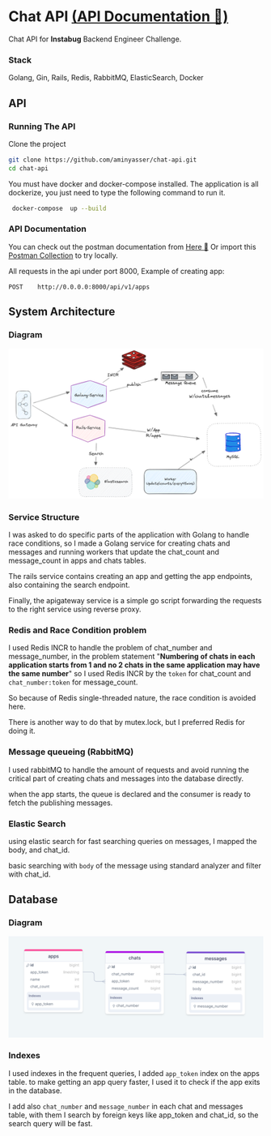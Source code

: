 # Chat API [(API Documentation 🚀)](https://documenter.getpostman.com/view/19528493/2s9YkocLjG)
Chat API for **Instabug** Backend Engineer Challenge.
### Stack
Golang, Gin, Rails, Redis, RabbitMQ, ElasticSearch, Docker

## API

### Running The API 

Clone the project

```bash
git clone https://github.com/aminyasser/chat-api.git
cd chat-api
```
You must have docker and docker-compose installed.
The application is all dockerize, you just need to type the following command to run it.

```bash
 docker-compose  up --build 
```

### API Documentation

You can check out the postman documentation from [Here 🚀](https://documenter.getpostman.com/view/19528493/2s9YkocLjG)
Or import this [Postman Collection](https://github.com/aminyasser/chat-api/blob/main/readme-content/Chat-API.postman_collection.json) to try locally.

All requests in the api under port 8000, Example of creating app:
```http
POST    http://0.0.0.0:8000/api/v1/apps
```

## System Architecture
### Diagram
<img  alt="Database"   src="readme-content/chat.png" draggable="false" />

### Service Structure 
I was asked to do specific parts of the application with Golang to handle race conditions, so I made a Golang service for creating chats and messages and running workers that update the chat_count and message_count in apps and chats tables.

The rails service contains creating an app and getting the app endpoints, also containing the search endpoint.

Finally, the apigateway service is a simple go script forwarding the requests to the right service using reverse proxy. 

### Redis and Race Condition problem
I used Redis INCR to handle the problem of chat_number and message_number, in the problem statement "**Numbering of chats in
each application starts from 1 and no 2 chats in the same application may have the same number**" so I used Redis INCR by the ``token`` for chat_count and ``chat_number:token`` for message_count.

So because of Redis single-threaded nature, the race condition is avoided here.

There is another way to do that by mutex.lock, but I preferred Redis for doing it. 


### Message queueing (RabbitMQ)
I used rabbitMQ to handle the amount of requests and avoid running the critical part of creating chats and messages into the database directly.

when the app starts, the queue is declared and the consumer is ready to fetch the publishing messages.


### Elastic Search
using elastic search for fast searching queries on messages, I mapped the body, and chat_id.

basic searching with ``body`` of the message using standard analyzer and filter with chat_id.




## Database
### Diagram
<img  alt="Database"   src="readme-content/db.png" draggable="false" />

### Indexes
I used indexes in the frequent queries, I added ``app_token`` index on the apps table. to make getting an app query faster, I used it to check if the app exits in the database.

I add also ``chat_number`` and ``message_number`` in each chat and messages table, with them I search by foreign keys like app_token and chat_id, so the search query will be fast.




